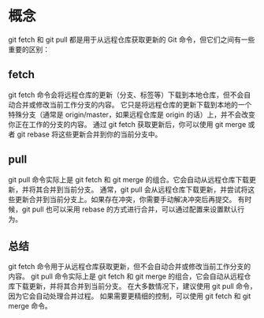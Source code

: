 # 概念

git fetch 和 git pull 都是用于从远程仓库获取更新的 Git 命令，但它们之间有一些重要的区别：

## fetch

git fetch 命令会将远程仓库的更新（分支、标签等）下载到本地仓库，但不会自动合并或修改当前工作分支的内容。
它只是将远程仓库的更新下载到本地的一个特殊分支（通常是 origin/master，如果远程仓库是 origin 的话）上，并不会改变你正在工作的分支的内容。
通过 git fetch 获取更新后，你可以使用 git merge 或者 git rebase 将这些更新合并到你的当前分支中。

## pull

git pull 命令实际上是 git fetch 和 git merge 的组合。它会自动从远程仓库下载更新，并将其合并到当前分支。
通常，git pull 会从远程仓库下载更新，并尝试将这些更新合并到当前分支上。如果存在冲突，你需要手动解决冲突后再提交。
有时候，git pull 也可以采用 rebase 的方式进行合并，可以通过配置来设置默认行为。

## 总结

git fetch 命令用于从远程仓库获取更新，但不会自动合并或修改当前工作分支的内容。
git pull 命令实际上是 git fetch 和 git merge 的组合，它会自动从远程仓库下载更新，并将其合并到当前分支。
在大多数情况下，建议使用 git pull 命令，因为它会自动处理合并过程。
如果需要更精细的控制，可以使用 git fetch 和 git merge 命令。
